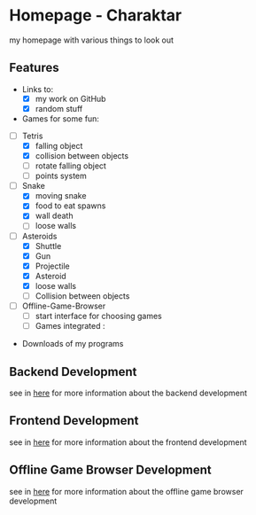 # Homepage - Charaktar

my homepage with various things to look out

## Features

- Links to:
  - [x] my work on GitHub
  - [x] random stuff
-  Games for some fun:
  - [ ] Tetris
    - [x] falling object
    - [x] collision between objects
    - [ ] rotate falling object
    - [ ] points system
  - [ ] Snake
    - [x] moving snake
    - [x] food to eat spawns
    - [x] wall death
    - [ ] loose walls
  - [ ] Asteroids
    - [x] Shuttle
    - [x] Gun
    - [x] Projectile
    - [x] Asteroid
    - [x] loose walls
    - [ ] Collision between objects
  - [ ] Offline-Game-Browser
    - [ ] start interface for choosing games
    - [ ] Games integrated :
- Downloads of my programs

## Backend Development

see in [here](Backend/README.md) for more information about the backend development

## Frontend Development

see in [here](Frontend/README.md) for more information about the frontend development

## Offline Game Browser Development

see in [here](Games/OfflineBrowser/README.md) for more information about the offline game browser development
